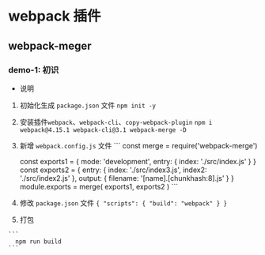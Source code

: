 # webpack 插件 

## webpack-meger

### demo-1: 初识
  
  - 说明

  1. 初始化生成 `package.json` 文件
    ```
      npm init -y
    ```

  2. 安装插件`webpack`、`webpack-cli`、`copy-webpack-plugin`
    ```
      npm i webpack@4.15.1 webpack-cli@3.1 webpack-merge -D
    ```
    
  3. 新增 `webpack.config.js` 文件
    ```
      const merge = require('webpack-merge')

      const exports1 = {
        mode: 'development',
        entry: {
          index: './src/index.js'
        }
      }
      const exports2 = {
        entry: {
          index: './src/index3.js',
          index2: './src/index2.js'
        },
        output: {
          filename: '[name].[chunkhash:8].js'
        }
      }
      module.exports = merge(
        exports1,
        exports2
      )
    ```

  4. 修改 `package.json` 文件
    ```
      {
        "scripts": {
          "build": "webpack"
        }
      }  
    ```

  5. 打包

    ```
      npm run build
    ```


